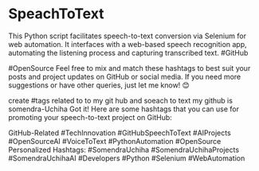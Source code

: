 # SpeachToText
This Python script facilitates speech-to-text conversion via Selenium for web automation. It interfaces with a web-based speech recognition app, automating the listening process and capturing transcribed text.
#GitHub

#OpenSource
Feel free to mix and match these hashtags to best suit your posts and project updates on GitHub or social media. If you need more suggestions or have other queries, just let me know! 😊

create #tags related to to my git hub and soeach to text my github is somendra-Uchiha
Got it! Here are some hashtags that you can use for promoting your speech-to-text project on GitHub:

GitHub-Related
#TechInnovation #GitHubSpeechToText
#AIProjects
#OpenSourceAI
#VoiceToText #PythonAutomation
#OpenSource
Personalized Hashtags:
#SomendraUchiha
#SomendraUchihaProjects #SomendraUchihaAI
#Developers
#Python
#Selenium #WebAutomation
